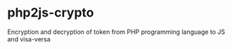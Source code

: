 # php2js-crypto
Encryption and decryption of token from PHP programming language to JS and visa-versa
